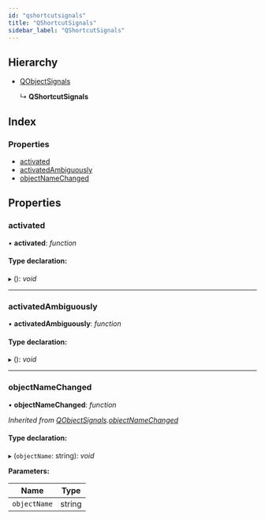 ```yaml
---
id: "qshortcutsignals"
title: "QShortcutSignals"
sidebar_label: "QShortcutSignals"
---
```


## Hierarchy

* [QObjectSignals](qobjectsignals.md)

  ↳ **QShortcutSignals**

## Index

### Properties

* [activated](qshortcutsignals.md#activated)
* [activatedAmbiguously](qshortcutsignals.md#activatedambiguously)
* [objectNameChanged](qshortcutsignals.md#objectnamechanged)

## Properties

###  activated

• **activated**: *function*

#### Type declaration:

▸ (): *void*

___

###  activatedAmbiguously

• **activatedAmbiguously**: *function*

#### Type declaration:

▸ (): *void*

___

###  objectNameChanged

• **objectNameChanged**: *function*

*Inherited from [QObjectSignals](qobjectsignals.md).[objectNameChanged](qobjectsignals.md#objectnamechanged)*

#### Type declaration:

▸ (`objectName`: string): *void*

**Parameters:**

Name | Type |
------ | ------ |
`objectName` | string |
